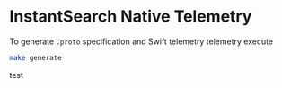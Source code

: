 # InstantSearch Native Telemetry


To generate `.proto` specification and Swift telemetry telemetry execute

```sh
make generate
```

test
